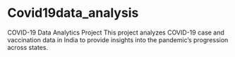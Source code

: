# Covid19data_analysis
COVID-19 Data Analytics Project  This project analyzes COVID-19 case and vaccination data in India to provide insights into the pandemic’s progression across states. 
